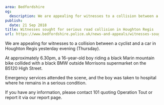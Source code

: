 ```yaml
area: Bedfordshire
og:
  description: We are appealing for witnesses to a collision between a cyclist and a car in Houghton Regis yesterday evening (Thursday).
publish:
  date: 21 Sep 2018
title: Witnesses sought for serious road collision in Houghton Regis
url: https://www.bedfordshire.police.uk/news-and-appeals/witnesses-sought-collision-houghtonsept18
```

We are appealing for witnesses to a collision between a cyclist and a car in Houghton Regis yesterday evening (Thursday).

At approximately 6.30pm, a 16-year-old boy riding a black Marin mountain bike collided with a black BMW outside Morrisons supermarket on the B5120 High Street.

Emergency services attended the scene, and the boy was taken to hospital where he remains in a serious condition.

If you have any information, please contact 101 quoting Operation Tout or report it via our report page.

